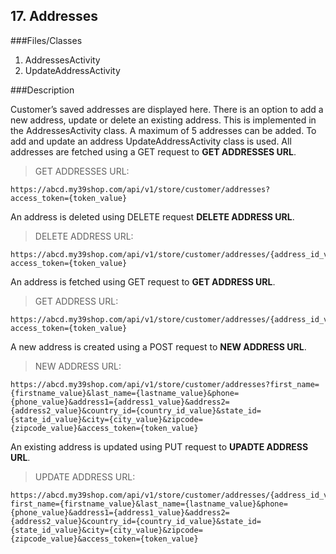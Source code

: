 ## 17. Addresses

###Files/Classes

1. AddressesActivity
2. UpdateAddressActivity

###Description

Customer’s saved addresses are displayed here. There is an option to add a new address, update or delete an existing address. This is implemented in the AddressesActivity class. A maximum of 5 addresses can be added. 
To add and update an address UpdateAddressActivity class is used.
All addresses are fetched using a GET request to **GET ADDRESSES URL**.

>GET ADDRESSES URL:

```API
https://abcd.my39shop.com/api/v1/store/customer/addresses?access_token={token_value}
```

An address is deleted using DELETE request **DELETE ADDRESS URL**.

>DELETE ADDRESS URL:

```API
https://abcd.my39shop.com/api/v1/store/customer/addresses/{address_id_value}?access_token={token_value}
```

An address is fetched using GET request to **GET ADDRESS URL**.

>GET ADDRESS URL:

```API
https://abcd.my39shop.com/api/v1/store/customer/addresses/{address_id_value}?access_token={token_value}
```

A new address is created using a POST request to **NEW ADDRESS URL**.

>NEW ADDRESS URL:

```API
https://abcd.my39shop.com/api/v1/store/customer/addresses?first_name={firstname_value}&last_name={lastname_value}&phone={phone_value}&address1={address1_value}&address2={address2_value}&country_id={country_id_value}&state_id={state_id_value}&city={city_value}&zipcode={zipcode_value}&access_token={token_value}
```

An existing address is updated using PUT request to **UPADTE ADDRESS URL**.

>UPDATE ADDRESS URL:

```API
https://abcd.my39shop.com/api/v1/store/customer/addresses/{address_id_value}? first_name={firstname_value}&last_name={lastname_value}&phone={phone_value}&address1={address1_value}&address2={address2_value}&country_id={country_id_value}&state_id={state_id_value}&city={city_value}&zipcode={zipcode_value}&access_token={token_value}
```

